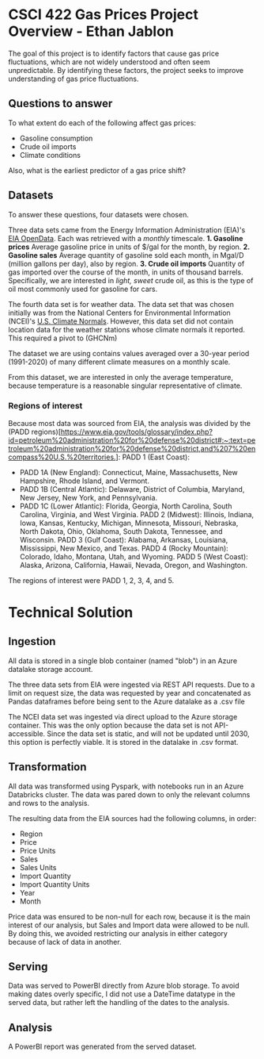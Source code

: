 # CSCI 422 Gas Prices Project Overview - Ethan Jablon

The goal of this project is to identify factors that cause gas price fluctuations, which are not widely understood and often seem unpredictable. By identifying these factors, the project seeks to improve understanding of gas price fluctuations.

## Questions to answer
To what extent do each of the following affect gas prices:
- Gasoline consumption
- Crude oil imports
- Climate conditions

Also, what is the earliest predictor of a gas price shift?

## Datasets
To answer these questions, four datasets were chosen.

Three data sets came from the Energy Information Administration (EIA)'s [EIA OpenData](https://www.eia.gov/opendata/). Each was retrieved with a *monthly* timescale.
**1. Gasoline prices**
Average gasoline price in units of $/gal for the month, by region.
**2. Gasoline sales**
Average quantity of gasoline sold each month, in Mgal/D (million gallons per day), also by region.
**3. Crude oil imports**
Quantity of gas imported over the course of the month, in units of thousand barrels. Specifically, we are interested in *light, sweet* crude oil, as this is the type of oil most commonly used for gasoline for cars.

The fourth data set is for weather data. The data set that was chosen initially was from the National Centers for Environmental Information (NCEI)'s [U.S. Climate Normals](https://www.ncei.noaa.gov/products/land-based-station/us-climate-normals). However, this data set did not contain location data for the weather stations whose climate normals it reported. This required a pivot to (GHCNm)

The dataset we are using contains values averaged over a 30-year period (1991-2020) of many different climate measures on a monthly scale.

From this dataset, we are interested in only the average temperature, because temperature is a reasonable singular representative of climate.

### Regions of interest
Because most data was sourced from EIA, the analysis was divided by the (PADD regions)[https://www.eia.gov/tools/glossary/index.php?id=petroleum%20administration%20for%20defense%20district#:~:text=petroleum%20administration%20for%20defense%20district,and%207%20encompass%20U.S.%20territories.]:
PADD 1 (East Coast):
- PADD 1A (New England): Connecticut, Maine, Massachusetts, New Hampshire, Rhode Island, and Vermont.
- PADD 1B (Central Atlantic): Delaware, District of Columbia, Maryland, New Jersey, New York, and Pennsylvania.
- PADD 1C (Lower Atlantic): Florida, Georgia, North Carolina, South Carolina, Virginia, and West Virginia.
PADD 2 (Midwest): Illinois, Indiana, Iowa, Kansas, Kentucky, Michigan, Minnesota, Missouri, Nebraska, North Dakota, Ohio, Oklahoma, South Dakota, Tennessee, and Wisconsin.
PADD 3 (Gulf Coast): Alabama, Arkansas, Louisiana, Mississippi, New Mexico, and Texas.
PADD 4 (Rocky Mountain): Colorado, Idaho, Montana, Utah, and Wyoming.
PADD 5 (West Coast): Alaska, Arizona, California, Hawaii, Nevada, Oregon, and Washington.

The regions of interest were PADD 1, 2, 3, 4, and 5.

# Technical Solution

## Ingestion
All data is stored in a single blob container (named "blob") in an Azure datalake storage account.

The three data sets from EIA were ingested via REST API requests. Due to a limit on request size, the data was requested by year and concatenated as Pandas dataframes before being sent to the Azure datalake as a .csv file

The NCEI data set was ingested via direct upload to the Azure storage container. This was the only option because the data set is not API-accessible. Since the data set is static, and will not be updated until 2030, this option is perfectly viable. It is stored in the datalake in .csv format.

## Transformation
All data was transformed using Pyspark, with notebooks run in an Azure Databricks cluster. The data was pared down to only the relevant columns and rows to the analysis.

The resulting data from the EIA sources had the following columns, in order:
- Region
- Price
- Price Units
- Sales
- Sales Units
- Import Quantity
- Import Quantity Units
- Year
- Month

Price data was ensured to be non-null for each row, because it is the main interest of our analysis, but Sales and Import data were allowed to be null. By doing this, we avoided restricting our analysis in either category because of lack of data in another.

## Serving
Data was served to PowerBI directly from Azure blob storage. To avoid making dates overly specific, I did not use a DateTime datatype in the served data, but rather left the handling of the dates to the analysis.

## Analysis
A PowerBI report was generated from the served dataset.